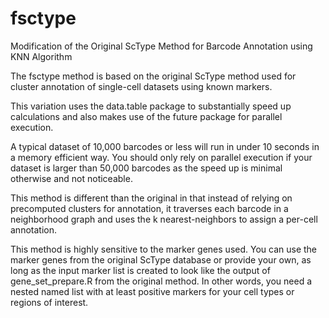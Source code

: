 # fsctype
Modification of the Original ScType Method for Barcode Annotation using KNN Algorithm


The fsctype method is based on the original ScType method used for cluster annotation of single-cell datasets using known markers. 

This variation uses the data.table package to substantially speed up calculations and also makes use of the future package for parallel execution. 

A typical dataset of 10,000 barcodes or less will run in under 10 seconds in a memory efficient way. You should only rely on parallel execution if your dataset is larger than 50,000 barcodes as the speed up is minimal otherwise and not noticeable. 

This method is different than the original in that instead of relying on precomputed clusters for annotation, it traverses each barcode in a neighborhood graph and uses the k nearest-neighbors to assign a per-cell annotation. 

This method is highly sensitive to the marker genes used. You can use the marker genes from the original ScType database or provide your own, as long as the input marker list is created to look like the output of gene_set_prepare.R from the original method. In other words, you need a nested named list with at least positive markers for your cell types or regions of interest. 
